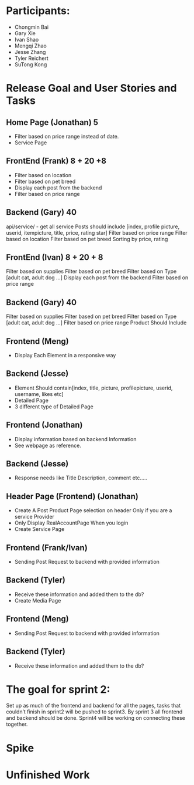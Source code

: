 # Participants:
- Chongmin Bai
- Gary Xie
- Ivan Shao
- Mengqi Zhao
- Jesse Zhang
- Tyler Reichert
- SuTong Kong

# Release Goal and User Stories and Tasks

## Home Page (Jonathan) 5
- Filter based on price range instead of date.
- Service Page

## FrontEnd (Frank) 8 + 20 +8
- Filter based on location
- Filter based on pet breed
- Display each post from the backend 
- Filter based on price range

## Backend (Gary) 40
api/service/ - get all service
Posts should include [index, profile picture, userid, itempicture, title, price, rating star]
Filter based on price range
Filter based on location
Filter based on pet breed
Sorting by price, rating
	
## FrontEnd (Ivan) 8 + 20 + 8
Filter based on supplies
Filter based on pet breed
Filter based on Type [adult cat, adult dog …]
Display each post from the backend 
Filter based on price range
## Backend (Gary) 40
Filter based on supplies
Filter based on pet breed
Filter based on Type [adult cat, adult dog …]
Filter based on price range
Product Should Include 

## Frontend (Meng)
- Display Each Element in a responsive way
## Backend (Jesse)
- Element Should contain[index, title, picture, profilepicture, userid, username, likes etc]
- Detailed Page
- 3 different type of Detailed Page
## Frontend (Jonathan)
- Display information based on backend Information
- See webpage as reference.
## Backend (Jesse)
- Response needs like Title Description, comment etc…..

## Header Page (Frontend) (Jonathan)
- Create A Post Product Page selection on header Only if you are a service Provider
- Only Display RealAccountPage When you login
- Create Service Page
## Frontend (Frank/Ivan)
- Sending Post Request to backend with provided information
## Backend (Tyler)
- Receive these information and added them to the db?
- Create Media Page
## Frontend (Meng)
- Sending Post Request to backend with provided information
## Backend (Tyler)
- Receive these information and added them to the db?

# The goal for sprint 2:
Set up as much of the frontend and backend for all the pages, tasks that couldn’t finish in sprint2 will be pushed to sprint3. By sprint 3 all frontend and backend should be done. Sprint4 will be working on connecting these together.


# Spike

# Unfinished Work

